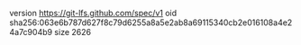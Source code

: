 version https://git-lfs.github.com/spec/v1
oid sha256:063e6b787d627f8c79d6255a8a5e2ab8a69115340cb2e016108a4e24a7c904b9
size 2626
